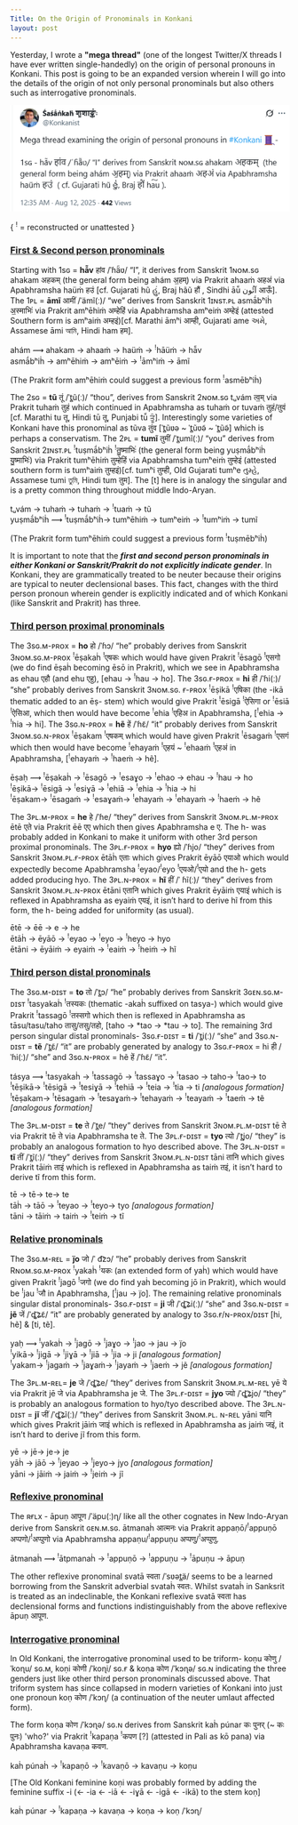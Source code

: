 ```yaml
---
Title: On the Origin of Pronominals in Konkani
layout: post
---
```


Yesterday, I wrote a **"mega thread"** (one of the longest Twitter/X threads I have ever written single-handedly) on the origin of personal pronouns in Konkani. This post is going to be an expanded version wherein I will go into the details of the origin of not only personal pronominals but also others such as interrogative pronominals.

<img src= "/assets/images/Screenshot 2025-08-12 143550.png">

{ <sup>!</sup> = reconstructed or unattested }

### <ins>First & Second person pronominals</ins>
Starting with 1sɢ = **hā̃v** हांव /ˈɦä̃ʋ/ “I”, it derives from Sanskrit 1ɴᴏᴍ.sɢ ahakam अहकम् (the general form being ahám अ॒हम्) via Prakrit ahaaṁ अहअं via Apabhramsha haüṁ हउं  [cf. Gujarati hũ હું, Braj hãũ हौं , Sindhi āū̃ آئُون आऊँ]. The 1ᴘʟ = **āmĩ** आमीं /ˈämĩ(ː)/ “we” derives from Sanskrit 1ɪɴsᴛ.ᴘʟ  asmā́bʰiḣ अ॒स्माभिः॑ via Prakrit amʰēhiṁ अम्हेहिं via Apabhramsha amʰeiṁ अम्हेइं (attested Southern form is amʰaiṁ अम्हइं)[cf. Marathi āmʰi आम्ही, Gujarati ame અમે, Assamese āmi আমি, Hindi ham हम​].

ahám ⟿ ahakam → ahaaṁ → haüṁ → <sup>!</sup>hāüṁ → hā̃v <br>
asmā́bʰiḣ → amʰēhiṁ → amʰēiṁ → <sup>!</sup>āmʰiṁ → āmĩ <br>

(The Prakrit form amʰēhiṁ  could suggest a previous form <sup>!</sup>asmēbʰiḣ)

The 2sɢ = **tũ** तूं /ˈt̻ũ(ː)/ “thou”, derives from Sanskrit 2ɴᴏᴍ.sɢ tᵤvám त्व॒म् via Prakrit tuhaṁ तुहं which continued in Apabhramsha as tuhaṁ or tuvaṁ तुहं/तुवं [cf. Marathi tu तू, Hindi tū तू, Punjabi tū̃ ਤੂੰ]. Interestingly some varieties of Konkani have this pronominal as tũva तुंव [ˈt̻ũʋə ~ ˈt̻ũʋə̃ ~ ˈt̻ũə̃] which is perhaps a conservatism. The 2ᴘʟ = **tumĩ** तुमीं /ˈt̻umĩ(ː)/ “you” derives from Sanskrit 2ɪɴsᴛ.ᴘʟ <sup>!</sup>tuṣmā́bʰiḣ <sup>!</sup>तु॒ष्माभिः॑ (the general form being yuṣmā́bʰiḣ यु॒ष्माभिः॑) via Prakrit tumʰēhiṁ तुम्हेहिं via Apabhramsha tumʰeiṁ तुम्हेइं (attested southern form is tumʰaiṁ तुम्हइं)[cf. tumʰi तुम्ही, Old Gujarati tumʰe તુમ્હે, Assamese tumi তুমি, Hindi tum तुम​]. The [t] here is in analogy the singular and is a pretty common thing throughout middle Indo-Aryan.

tᵤvám → tuhaṁ → tuhaṁ → <sup>!</sup>tuaṁ → tũ <br>
yuṣmā́bʰiḣ ⟿ <sup>!</sup>tuṣmā́bʰiḣ→ tumʰēhiṁ → tumʰeiṁ → <sup>!</sup>tumʰiṁ → tumĩ <br>

(The Prakrit form tumʰēhiṁ  could suggest a previous form <sup>!</sup>tuṣmēbʰiḣ)

It is important to note that the ***first and second person pronominals in either Konkani or Sanskrit/Prakrit do not explicitly indicate gender***. In Konkani, they are grammatically  treated to be neuter because their origins are typical to neuter declensional bases. This fact, changes with the third person pronoun wherein gender is explicitly indicated and of which Konkani (like Sanskrit and Prakrit) has three.

### <ins>Third person proximal pronominals</ins>
The 3sɢ.ᴍ-ᴘʀᴏx = **ho** हो /ˈɦɔ/ “he” probably derives from Sanskrit 3ɴᴏᴍ.sɢ.ᴍ-ᴘʀᴏx <sup>!</sup>ēṣakaḣ <sup>!</sup>एषकः which would have given Prakrit <sup>!</sup>ēsagō <sup>!</sup>एसगो (we do find ēṣaḣ becoming ēsō in Prakrit), which we see in Apabhramsha as ehau एहौ (and ehu एहु), [ehau → <sup>!</sup>hau → ho]. The 3sɢ.ғ-ᴘʀᴏx = **hi** ही /ˈɦi(ː)/ “she” probably derives from Sanskrit 3ɴᴏᴍ.sɢ. ғ-ᴘʀᴏx <sup>!</sup>ēṣikā <sup>!</sup>एषिका (the -ikā thematic added to an ēṣ- stem) which would give Prakrit <sup>!</sup>ēsigā <sup>!</sup>ऐसिगा or <sup>!</sup>ēsiā <sup>!</sup>ऐसिआ, which then would have become <sup>!</sup>ehia <sup>!</sup>एहिअ in Apabhramsha, [<sup>!</sup>ehia → <sup>!</sup>hia → hi]. The 3sɢ.ɴ-ᴘʀᴏx = **hẽ** हें /ˈɦɛ̃/ “it” probably derives from Sanskrit 3ɴᴏᴍ.sɢ.ɴ-ᴘʀᴏx <sup>!</sup>ēṣakam <sup>!</sup>एषकम् which would have given Prakrit <sup>!</sup>ēsagaṁ <sup>!</sup>एसगं which then would have become <sup>!</sup>ehayaṁ <sup>!</sup>एहयं ~ <sup>!</sup>ehaaṁ <sup>!</sup>एहअं in Apabhramsha, [<sup>!</sup>ehayaṁ → <sup>!</sup>haeṁ → hẽ].

ēṣaḥ ⟿ <sup>!</sup>ēṣakaḣ → <sup>!</sup>ēsagō → <sup>!</sup>esaɣo → <sup>!</sup>ehao → ehau → <sup>!</sup>hau → ho <br>
<sup>!</sup>ēṣikā→ <sup>!</sup>ēsigā → <sup>!</sup>esiɣā → <sup>!</sup>ehiā → <sup>!</sup>ehia → <sup>!</sup>hia → hi <br>
<sup>!</sup>ēṣakam→ <sup>!</sup>ēsagaṁ → <sup>!</sup>esaɣaṁ→ <sup>!</sup>ehayaṁ → <sup>!</sup>ehayaṁ → <sup>!</sup>haeṁ → hẽ <br>

The 3ᴘʟ.ᴍ-ᴘʀᴏx = **he** हे /ˈɦe/ “they” derives from Sanskrit 3ɴᴏᴍ.ᴘʟ.ᴍ-ᴘʀᴏx ētē एते via Prakrit ēē एए which then gives Apabhramsha e ए. The h- was probably added in Konkani to make it uniform with other 3rd person proximal pronominals. The 3ᴘʟ.ғ-ᴘʀᴏx = **hyo** ह्यो /ˈɦjo/ “they” derives from Sanskrit 3ɴᴏᴍ.ᴘʟ.ғ-ᴘʀᴏx ētāḣ एताः which gives Prakrit ēyāō एयाओ which would expectedly become Apabhramsha <sup>!</sup>eyao/<sup>!</sup>eyo <sup>!</sup>एयओ/<sup>!</sup>एयो and the h- gets added producing hyo. The 3ᴘʟ.ɴ-ᴘʀᴏx = **hĩ** हीं /ˈ ɦĩ(ː)/ “they” derives from Sanskrit 3ɴᴏᴍ.ᴘʟ.ɴ-ᴘʀᴏx ētāni एतानि which gives Prakrit ēyāiṁ एयाइं which is reflexed in Apabhramsha as eyaiṁ एयइं, it isn’t hard to derive hĩ from this form, the h- being added for uniformity (as usual).

ētē → ēē → e → he <br>
ētāḣ → ēyāō → <sup>!</sup>eyao → <sup>!</sup>eyo → <sup>!</sup>heyo → hyo <br>
ētāni → ēyāiṁ → eyaiṁ → <sup>!</sup>eaiṁ → <sup>!</sup>heiṁ → hĩ <br>

### <ins>Third person distal pronominals</ins>
The 3sɢ.ᴍ-ᴅɪsᴛ = **to** तो /ˈt̻ɔ/ “he” probably derives from Sanskrit 3ɢᴇɴ.sɢ.ᴍ-ᴅɪsᴛ <sup>!</sup>tasyakaḣ <sup>!</sup>तस्यकः (thematic -akaḣ suffixed on tasya-) which would give Prakrit <sup>!</sup>tassagō <sup>!</sup>तस्सगो which then is reflexed in Apabhramsha as tāsu/tasu/taho तासु/तसु/तहो, [taho → *tao → *tau → to]. The remaining 3rd person singular distal pronominals- 3sɢ.ғ-ᴅɪsᴛ = **ti** /ˈt̻i(ː)/ “she” and 3sɢ.ɴ-ᴅɪsᴛ = **tẽ** /ˈt̻ɛ̃/  “it” are probably generated by analogy to 3sɢ.ғ-ᴘʀᴏx = hi ही /ˈɦi(ː)/ “she” and 3sɢ.ɴ-ᴘʀᴏx = hẽ हें /ˈɦɛ̃/ “it”.

tásya ⟿ <sup>!</sup>tasyakaḣ → <sup>!</sup>tassagō → <sup>!</sup>tassaɣo → <sup>!</sup>tasao → taho→ <sup>!</sup>tao→ to <br>
<sup>!</sup>tēṣikā→ <sup>!</sup>tēsigā → <sup>!</sup>tesiɣā → <sup>!</sup>tehiā → <sup>!</sup>teia → <sup>!</sup>tia → ti *[analogous formation]* <br>
<sup>!</sup>tēṣakam→ <sup>!</sup>tēsagaṁ → <sup>!</sup>tesaɣaṁ→ <sup>!</sup>tehayaṁ → <sup>!</sup>teayaṁ → <sup>!</sup>taeṁ → tẽ *[analogous formation]* <br>

The 3ᴘʟ.ᴍ-ᴅɪsᴛ =  **te** ते /ˈt̻e/ “they” derives from Sanskrit 3ɴᴏᴍ.ᴘʟ.ᴍ-ᴅɪsᴛ tē ते via Prakrit tē ते via Apabhramsha te ते. The 3ᴘʟ.ғ-ᴅɪsᴛ = **tyo** त्यो /ˈt̻jo/ “they” is probably an analogous formation to hyo described above. The 3ᴘʟ.ɴ-ᴅɪsᴛ = **tĩ** तीं /ˈt̻ĩ(ː)/ “they” derives from Sanskrit 3ɴᴏᴍ.ᴘʟ.ɴ-ᴅɪsᴛ tāni तानि which gives Prakrit tāiṁ ताइं which is reflexed in Apabhramsha as taiṁ तइं, it isn’t hard to derive tĩ from this form.

tē → tē→ te→ te<br>
tāḣ → tāō → <sup>!</sup>teyao → <sup>!</sup>teyo→ tyo *[analogous formation]* <br>
tāni → tāiṁ → taiṁ →  <sup>!</sup>teiṁ → tĩ <br>

### <ins>Relative pronominals</ins>
The 3sɢ.ᴍ-ʀᴇʟ = **j̈o** जो /ˈ d͡zɔ/ “he” probably derives from Sanskrit Rɴᴏᴍ.sɢ.ᴍ-ᴘʀᴏx <sup>!</sup>yakaḣ <sup>!</sup>यकः (an extended form of yaḣ) which would have given Prakrit <sup>!</sup>jagō <sup>!</sup>जगो (we do find yaḣ becoming jō in Prakrit), which would be <sup>!</sup>jau <sup>!</sup>जौ in Apabhramsha, [<sup>!</sup>jau → j̈o].  The remaining relative pronominals singular distal pronominals- 3sɢ.ғ-ᴅɪsᴛ = **ji** जी /ˈȡ͡ʑi(ː)/ “she” and 3sɢ.ɴ-ᴅɪsᴛ = **jẽ** जें /ˈȡ͡ʑɛ̃/  “it” are probably generated by analogy to 3sɢ.ғ/ɴ-ᴘʀᴏx/ᴅɪsᴛ [hi, hẽ] & [ti, tẽ].

yaḥ ⟿ <sup>!</sup>yakaḣ → <sup>!</sup>jagō → <sup>!</sup>jaɣo → <sup>!</sup>jao → jau → j̈o <br>
<sup>!</sup>yikā→ <sup>!</sup>jigā → <sup>!</sup>jiɣā → <sup>!</sup>jiā → <sup>!</sup>jia → ji *[analogous formation]* <br>
<sup>!</sup>yakam→ <sup>!</sup>jagaṁ → <sup>!</sup>jaɣaṁ→ <sup>!</sup>jayaṁ  → <sup>!</sup>jaeṁ → jẽ   *[analogous formation]* <br>

The 3ᴘʟ.ᴍ-ʀᴇʟ=  **je** जे /ˈȡ͡ʑe/ “they” derives from Sanskrit 3ɴᴏᴍ.ᴘʟ.ᴍ-ʀᴇʟ yē ये via Prakrit jē जे via Apabhramsha je जे. The 3ᴘʟ.ғ-ᴅɪsᴛ = **jyo** ज्यो 
/ˈȡ͡ʑjo/ “they” is probably an analogous formation to hyo/tyo described above. The 3ᴘʟ.ɴ-ᴅɪsᴛ = **jĩ** जीं /ˈȡ͡ʑĩ(ː)/ “they” derives from Sanskrit 3ɴᴏᴍ.ᴘʟ. ɴ-ʀᴇʟ yāni यानि which gives Prakrit jāiṁ जाइं which is reflexed in Apabhramsha as jaiṁ जइं, it isn’t hard to derive jĩ from this form.

yē → jē→ je→ je<br>
yāḣ → jāō → <sup>!</sup>jeyao → <sup>!</sup>jeyo→ jyo *[analogous formation]* <br>
yāni → jāiṁ → jaiṁ →  <sup>!</sup>jeiṁ → jĩ <br>

### <ins>Reflexive pronominal</ins>

The ʀғʟx - āpuṇ आपूण /ˈäpu(ː)ɳ/ like all the other cognates in New Indo-Aryan derive from Sanskrit ɢᴇɴ.ᴍ.sɢ. ātmanaḣ आत्मनः via Prakrit appaṇō/<sup>!</sup>appuṇō अप्पणो/<sup>!</sup>अप्पुणो via Apabhramsha appaṇu/<sup>!</sup>appuṇu अप्पणु/<sup>!</sup>अप्पुणु.

ātmanaḣ ⟿ <sup>!</sup>ātpmanaḣ → <sup>!</sup>appuṇō → <sup>!</sup>appuṇu → <sup>!</sup>āpuṇu → āpuṇ

The other reflexive pronominal svatā स्वता /ˈsʋət̻ä/ seems to be a learned borrowing from the Sanskrit adverbial svataḣ स्वतः. Whilst svataḣ in Sanksrit is treated as an indeclinable, the Konkani reflexive  svatā स्वता has declensional forms and functions indistinguishably from the above reflexive āpuṇ आपूण.

### <ins>Interrogative pronominal</ins>

In Old Konkani, the interrogative pronominal used to be triform- koṇu कोणु /ˈkoɳu/ sɢ.ᴍ, koṇi कोणी /ˈkoɳi/ sɢ.ғ & koṇa कोण /ˈkɔɳə/​ sɢ.ɴ indicating the three genders just like other third person pronominals discussed above. That triform system has since collapsed in modern varieties of Konkani into just one pronoun koṇ कोण​ /ˈkɔɳ/ (a continuation of the neuter umlaut affected form).

The form koṇa कोण /ˈkɔɳə/​ sɢ.ɴ derives from Sanskrit kaḣ púnar कः पुनर् (~ कः पुनः) 'who?' via Prakrit <sup>!</sup>kapaṇa <sup>!</sup>कपण​ [?] (attested in Pali as kō pana) via Apabhramsha kavaṇa कवण​.

kaḣ púnaḣ → <sup>!</sup>kapaṇō → <sup>!</sup>kavaṇō → kavaṇu → koṇu 

[The Old Konkani feminine koṇi was probably formed by adding the feminine suffix -i (←  -ia ←  -iā ← -iɣā ← -igā ← -ikā) to the stem koṇ]

kaḣ púnar → <sup>!</sup>kapaṇa → kavaṇa → koṇa → koṇ /ˈkɔɳ/​

